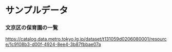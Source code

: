 # サンプルデータ
### 文京区の保育園の一覧
https://catalog.data.metro.tokyo.lg.jp/dataset/t131059d0206080001/resource/1c9108b3-d00f-4924-8ee4-3b87fbbae07a